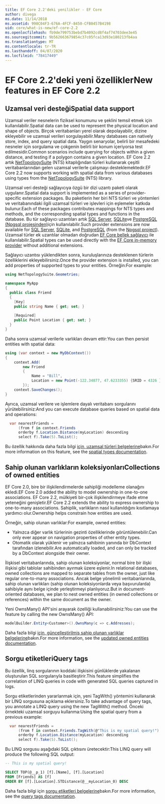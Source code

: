 ```yaml
---
title: EF Core 2.2'deki yenilikler - EF Core
author: divega
ms.date: 11/14/2018
ms.assetid: 998C04F3-676A-4FCF-8450-CFB0457B4198
uid: core/what-is-new/ef-core-2.2
ms.openlocfilehash: fb9de799753bebd7b4092cd8f4af74703dee3e45
ms.sourcegitcommit: 9b562663679854c37c05fca13d93e180213fb4aa
ms.translationtype: MT
ms.contentlocale: tr-TR
ms.lasthandoff: 04/07/2020
ms.locfileid: "78417449"
---
```

# <a name="new-features-in-ef-core-22"></a><span data-ttu-id="593bd-102">EF Core 2.2'deki yeni özellikler</span><span class="sxs-lookup"><span data-stu-id="593bd-102">New features in EF Core 2.2</span></span>

## <a name="spatial-data-support"></a><span data-ttu-id="593bd-103">Uzamsal veri desteği</span><span class="sxs-lookup"><span data-stu-id="593bd-103">Spatial data support</span></span>

<span data-ttu-id="593bd-104">Uzamsal veriler nesnelerin fiziksel konumunu ve şeklini temsil etmek için kullanılabilir.</span><span class="sxs-lookup"><span data-stu-id="593bd-104">Spatial data can be used to represent the physical location and shape of objects.</span></span>
<span data-ttu-id="593bd-105">Birçok veritabanları yerel olarak depolayabilir, dizine ekleyebilir ve uzamsal verileri sorgulayabilir.</span><span class="sxs-lookup"><span data-stu-id="593bd-105">Many databases can natively store, index, and query spatial data.</span></span>
<span data-ttu-id="593bd-106">Yaygın senaryolar, belirli bir mesafedeki nesneler için sorgulama ve çokgenin belirli bir konum içeriyorsa test edilmesidir.</span><span class="sxs-lookup"><span data-stu-id="593bd-106">Common scenarios include querying for objects within a given distance, and testing if a polygon contains a given location.</span></span>
<span data-ttu-id="593bd-107">EF Core 2.2 artık [NetTopologySuite](https://github.com/NetTopologySuite/NetTopologySuite) (NTS) kitaplığından türleri kullanarak çeşitli veritabanlarından gelen uzamsal verilerle çalışmayı desteklemektedir.</span><span class="sxs-lookup"><span data-stu-id="593bd-107">EF Core 2.2 now supports working with spatial data from various databases using types from the [NetTopologySuite](https://github.com/NetTopologySuite/NetTopologySuite) (NTS) library.</span></span>

<span data-ttu-id="593bd-108">Uzamsal veri desteği sağlayıcıya özgü bir dizi uzantı paketi olarak uygulanır.</span><span class="sxs-lookup"><span data-stu-id="593bd-108">Spatial data support is implemented as a series of provider-specific extension packages.</span></span>
<span data-ttu-id="593bd-109">Bu paketlerin her biri NTS türleri ve yöntemleri ve veritabanındaki ilgili uzamsal türleri ve işlevleri için eşlemeler katkıda bulunur.</span><span class="sxs-lookup"><span data-stu-id="593bd-109">Each of these packages contributes mappings for NTS types and methods, and the corresponding spatial types and functions in the database.</span></span>
<span data-ttu-id="593bd-110">Bu tür sağlayıcı uzantıları artık [SQL Server,](https://www.nuget.org/packages/Microsoft.EntityFrameworkCore.SqlServer.NetTopologySuite/) [SQLite](https://www.nuget.org/packages/Microsoft.EntityFrameworkCore.Sqlite.NetTopologySuite/)ve [PostgreSQL](https://www.nuget.org/packages/Npgsql.EntityFrameworkCore.PostgreSQL.NetTopologySuite/) [(Npgsql projesinden)](https://www.npgsql.org/)için kullanılabilir.</span><span class="sxs-lookup"><span data-stu-id="593bd-110">Such provider extensions are now available for [SQL Server](https://www.nuget.org/packages/Microsoft.EntityFrameworkCore.SqlServer.NetTopologySuite/), [SQLite](https://www.nuget.org/packages/Microsoft.EntityFrameworkCore.Sqlite.NetTopologySuite/), and [PostgreSQL](https://www.nuget.org/packages/Npgsql.EntityFrameworkCore.PostgreSQL.NetTopologySuite/) (from the [Npgsql project](https://www.npgsql.org/)).</span></span>
<span data-ttu-id="593bd-111">Uzamsal türler ek uzantılar olmadan doğrudan [EF Core bellek sağlayıcı](xref:core/providers/in-memory/index) ile kullanılabilir.</span><span class="sxs-lookup"><span data-stu-id="593bd-111">Spatial types can be used directly with the [EF Core in-memory provider](xref:core/providers/in-memory/index) without additional extensions.</span></span>

<span data-ttu-id="593bd-112">Sağlayıcı uzantısı yüklendikten sonra, kuruluşlarınıza desteklenen türlerin özelliklerini ekleyebilirsiniz.</span><span class="sxs-lookup"><span data-stu-id="593bd-112">Once the provider extension is installed, you can add properties of supported types to your entities.</span></span> <span data-ttu-id="593bd-113">Örneğin:</span><span class="sxs-lookup"><span data-stu-id="593bd-113">For example:</span></span>

``` csharp
using NetTopologySuite.Geometries;

namespace MyApp
{
  public class Friend
  {
    [Key]
    public string Name { get; set; }
  
    [Required]
    public Point Location { get; set; }
  }
}
```

<span data-ttu-id="593bd-114">Daha sonra uzamsal verilerle varlıkları devam ettir:</span><span class="sxs-lookup"><span data-stu-id="593bd-114">You can then persist entities with spatial data:</span></span>

``` csharp
using (var context = new MyDbContext())
{
    context.Add(
        new Friend
        {
            Name = "Bill",
            Location = new Point(-122.34877, 47.6233355) {SRID = 4326 }
        });
    context.SaveChanges();
}
```

<span data-ttu-id="593bd-115">Ayrıca, uzamsal verilere ve işlemlere dayalı veritabanı sorgularını yürütebilirsiniz:</span><span class="sxs-lookup"><span data-stu-id="593bd-115">And you can execute database queries based on spatial data and operations:</span></span>

``` csharp
  var nearestFriends =
      (from f in context.Friends
      orderby f.Location.Distance(myLocation) descending
      select f).Take(5).ToList();
```

<span data-ttu-id="593bd-116">Bu özellik hakkında daha fazla bilgi [için, uzamsal türleri belgelerine](xref:core/modeling/spatial)bakın.</span><span class="sxs-lookup"><span data-stu-id="593bd-116">For more information on this feature, see the [spatial types documentation](xref:core/modeling/spatial).</span></span>

## <a name="collections-of-owned-entities"></a><span data-ttu-id="593bd-117">Sahip olunan varlıkların koleksiyonları</span><span class="sxs-lookup"><span data-stu-id="593bd-117">Collections of owned entities</span></span>

<span data-ttu-id="593bd-118">EF Core 2.0, bire bir ilişkilendirmelerde sahipliği modelleme olanağını ekledi.</span><span class="sxs-lookup"><span data-stu-id="593bd-118">EF Core 2.0 added the ability to model ownership in one-to-one associations.</span></span>
<span data-ttu-id="593bd-119">EF Core 2.2, mülkiyeti bir-çok ilişkilendirmeye ifade etme yeteneğini genişletir.</span><span class="sxs-lookup"><span data-stu-id="593bd-119">EF Core 2.2 extends the ability to express ownership to one-to-many associations.</span></span>
<span data-ttu-id="593bd-120">Sahiplik, varlıkların nasıl kullanıldığını kısıtlamaya yardımcı olur.</span><span class="sxs-lookup"><span data-stu-id="593bd-120">Ownership helps constrain how entities are used.</span></span>

<span data-ttu-id="593bd-121">Örneğin, sahip olunan varlıklar:</span><span class="sxs-lookup"><span data-stu-id="593bd-121">For example, owned entities:</span></span>

- <span data-ttu-id="593bd-122">Yalnızca diğer varlık türlerinin gezinti özelliklerinde görüntülenebilir.</span><span class="sxs-lookup"><span data-stu-id="593bd-122">Can only ever appear on navigation properties of other entity types.</span></span>
- <span data-ttu-id="593bd-123">Otomatik olarak yüklenir ve yalnızca sahibinin yanında bir DbContext tarafından izlenebilir.</span><span class="sxs-lookup"><span data-stu-id="593bd-123">Are automatically loaded, and can only be tracked by a DbContext alongside their owner.</span></span>

<span data-ttu-id="593bd-124">İlişkisel veritabanlarında, sahip olunan koleksiyonlar, normal bire bir ilişki ilişkisi gibi tablolar sahibinden ayırmak üzere eşlenir.</span><span class="sxs-lookup"><span data-stu-id="593bd-124">In relational databases, owned collections are mapped to separate tables from the owner, just like regular one-to-many associations.</span></span>
<span data-ttu-id="593bd-125">Ancak belge yönelimli veritabanlarında, sahip olunan varlıkları (sahip olunan koleksiyonlarda veya başvurularda) sahibiyle aynı belge içinde yerleştirmeyi planlıyoruz.</span><span class="sxs-lookup"><span data-stu-id="593bd-125">But in document-oriented databases, we plan to nest owned entities (in owned collections or references) within the same document as the owner.</span></span>

<span data-ttu-id="593bd-126">Yeni OwnsMany() API'sini arayarak özelliği kullanabilirsiniz:</span><span class="sxs-lookup"><span data-stu-id="593bd-126">You can use the feature by calling the new OwnsMany() API:</span></span>

``` csharp
modelBuilder.Entity<Customer>().OwnsMany(c => c.Addresses);
```

<span data-ttu-id="593bd-127">Daha fazla bilgi [için, güncelleştirilmiş sahip olunan varlıklar belgelerine](xref:core/modeling/owned-entities#collections-of-owned-types)bakın.</span><span class="sxs-lookup"><span data-stu-id="593bd-127">For more information, see the [updated owned entities documentation](xref:core/modeling/owned-entities#collections-of-owned-types).</span></span>

## <a name="query-tags"></a><span data-ttu-id="593bd-128">Sorgu etiketleri</span><span class="sxs-lookup"><span data-stu-id="593bd-128">Query tags</span></span>

<span data-ttu-id="593bd-129">Bu özellik, linq sorgularının koddaki ilişkisini günlüklerde yakalanan oluşturulan SQL sorgularıyla basitleştirir.</span><span class="sxs-lookup"><span data-stu-id="593bd-129">This feature simplifies the correlation of LINQ queries in code with generated SQL queries captured in logs.</span></span>

<span data-ttu-id="593bd-130">Sorgu etiketlerinden yararlanmak için, yeni TagWith() yöntemini kullanarak bir LINQ sorgusuna açıklama eklersiniz.</span><span class="sxs-lookup"><span data-stu-id="593bd-130">To take advantage of query tags, you annotate a LINQ query using the new TagWith() method.</span></span>
<span data-ttu-id="593bd-131">Önceki örnekteki uzamsal sorguyu kullanma:</span><span class="sxs-lookup"><span data-stu-id="593bd-131">Using the spatial query from a previous example:</span></span>

``` csharp
  var nearestFriends =
      (from f in context.Friends.TagWith(@"This is my spatial query!")
      orderby f.Location.Distance(myLocation) descending
      select f).Take(5).ToList();
```

<span data-ttu-id="593bd-132">Bu LINQ sorgusu aşağıdaki SQL çıktısını üretecektir:</span><span class="sxs-lookup"><span data-stu-id="593bd-132">This LINQ query will produce the following SQL output:</span></span>

``` sql
-- This is my spatial query!

SELECT TOP(@__p_1) [f].[Name], [f].[Location]
FROM [Friends] AS [f]
ORDER BY [f].[Location].STDistance(@__myLocation_0) DESC
```

<span data-ttu-id="593bd-133">Daha fazla bilgi için [sorgu etiketleri belgelerine](xref:core/querying/tags)bakın.</span><span class="sxs-lookup"><span data-stu-id="593bd-133">For more information, see the [query tags documentation](xref:core/querying/tags).</span></span>
